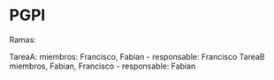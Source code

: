# PGPI

Ramas:

TareaA:
  miembros: Francisco, Fabian - responsable: Francisco
TareaB
  miembros, Fabian, Francisco - responsable: Fabian
